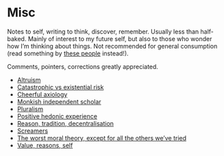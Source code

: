 # Misc
Notes to self, writing to think, discover, remember. Usually less than half-baked. Mainly of interest to my future self, but also to those who wonder how I’m thinking about things. Not recommended for general consumption (read something by [these people](/people/) instead!).

Comments, pointers, corrections greatly appreciated.

* [Altruism](/misc/altruism.md)
* [Catastrophic vs existential risk](/misc/catastrophic-vs-existential-risk.md)
* [Cheerful axiology](/misc/cheerful-axiology.md)
* [Monkish independent scholar](/misc/monkish-independent-scholar.md)
* [Pluralism](/misc/pluralism.md)
* [Positive hedonic experience](/misc/positive-hedonic-experience.md)
* [Reason, tradition, decentralisation](/misc/reason-tradition-decentralisation.md)
* [Screamers](/misc/screamers.md) 
* [The worst moral theory, except for all the others we’ve tried](/misc/the-worst-moral-theory-except-for-all-the-others-we’ve-tried.md)
* [Value, reasons, self](/misc/value-reasons-self.md)

